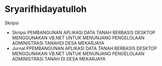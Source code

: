 # Sryarifhidayatulloh
Skripsi
- Skripsi PEMBANGUNAN APLIKASI DATA TANAH BERBASIS DESKTOP MENGGUNAKAN VB.NET UNTUK MENUNJANG PENGELOLAAN ADMINISTRASI TANAHDI DESA MEKARJAYA
- Jurnal PPEMBANGUNAN APLIKASI DATA TANAH BERBASIS DESKTOP MENGGUNAKAN VB.NET UNTUK MENUNJANG PENGELOLAAN ADMINISTRASI TANAH DI DESA MEKARJAYA
